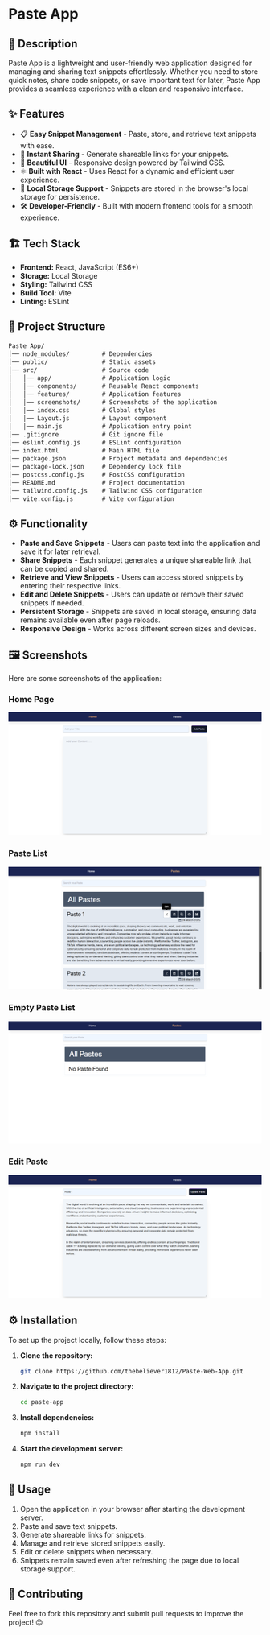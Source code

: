 # Paste App

## 🚀 Description

Paste App is a lightweight and user-friendly web application designed for managing and sharing text snippets effortlessly. Whether you need to store quick notes, share code snippets, or save important text for later, Paste App provides a seamless experience with a clean and responsive interface.

## ✨ Features

- 📋 **Easy Snippet Management** - Paste, store, and retrieve text snippets with ease.
- 🔗 **Instant Sharing** - Generate shareable links for your snippets.
- 🎨 **Beautiful UI** - Responsive design powered by Tailwind CSS.
- ⚛️ **Built with React** - Uses React for a dynamic and efficient user experience.
- 💾 **Local Storage Support** - Snippets are stored in the browser's local storage for persistence.
- 🛠 **Developer-Friendly** - Built with modern frontend tools for a smooth experience.

## 🏗 Tech Stack

- **Frontend:** React, JavaScript (ES6+)
- **Storage:** Local Storage
- **Styling:** Tailwind CSS
- **Build Tool:** Vite
- **Linting:** ESLint

## 📂 Project Structure

```
Paste App/
│── node_modules/         # Dependencies
│── public/               # Static assets
│── src/                  # Source code
│   │── app/              # Application logic
│   │── components/       # Reusable React components
│   │── features/         # Application features
│   │── screenshots/      # Screenshots of the application
│   │── index.css         # Global styles
│   │── Layout.js         # Layout component
│   │── main.js           # Application entry point
│── .gitignore            # Git ignore file
│── eslint.config.js      # ESLint configuration
│── index.html            # Main HTML file
│── package.json          # Project metadata and dependencies
│── package-lock.json     # Dependency lock file
│── postcss.config.js     # PostCSS configuration
│── README.md             # Project documentation
│── tailwind.config.js    # Tailwind CSS configuration
│── vite.config.js        # Vite configuration
```

## ⚙️ Functionality

- **Paste and Save Snippets** - Users can paste text into the application and save it for later retrieval.
- **Share Snippets** - Each snippet generates a unique shareable link that can be copied and shared.
- **Retrieve and View Snippets** - Users can access stored snippets by entering their respective links.
- **Edit and Delete Snippets** - Users can update or remove their saved snippets if needed.
- **Persistent Storage** - Snippets are saved in local storage, ensuring data remains available even after page reloads.
- **Responsive Design** - Works across different screen sizes and devices.

## 🖼 Screenshots

Here are some screenshots of the application:

### Home Page
![Home Page](src/screenshots/Home_Page.png)

### Paste List
![Pastes](src/screenshots/Pastes.png)

### Empty Paste List
![Pastes Empty](src/screenshots/Pastes_empty.png)

### Edit Paste
![Edit Paste](src/screenshots/Edit_Paste.png)

## ⚙️ Installation

To set up the project locally, follow these steps:

1. **Clone the repository:**
   ```sh
   git clone https://github.com/thebeliever1812/Paste-Web-App.git
   ```
2. **Navigate to the project directory:**
   ```sh
   cd paste-app
   ```
3. **Install dependencies:**
   ```sh
   npm install
   ```
4. **Start the development server:**
   ```sh
   npm run dev
   ```

## 🚀 Usage

1. Open the application in your browser after starting the development server.
2. Paste and save text snippets.
3. Generate shareable links for snippets.
4. Manage and retrieve stored snippets easily.
5. Edit or delete snippets when necessary.
6. Snippets remain saved even after refreshing the page due to local storage support.

## 🤝 Contributing

Feel free to fork this repository and submit pull requests to improve the project! 😊